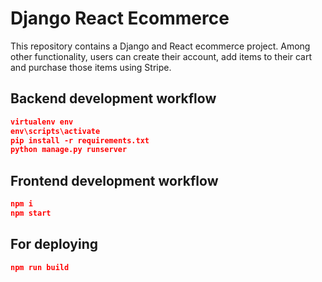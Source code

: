 # Django React Ecommerce


This repository contains a Django and React ecommerce project. Among other functionality, users can create their account, add items to their cart and purchase those items using Stripe.



## Backend development workflow

```json
virtualenv env
env\scripts\activate 
pip install -r requirements.txt
python manage.py runserver
```

## Frontend development workflow

```json
npm i
npm start
```

## For deploying

```json
npm run build
```
